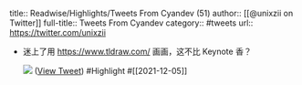 title:: Readwise/Highlights/Tweets From Cyandev (51)
author:: [[@unixzii on Twitter]]
full-title:: Tweets From Cyandev
category:: #tweets
url:: https://twitter.com/unixzii

- 迷上了用 https://www.tldraw.com/ 画画，这不比 Keynote 香？
  
  ![](https://pbs.twimg.com/media/FFf7HAoVUAQ0Gg_.jpg) ([View Tweet](https://twitter.com/unixzii/status/1465916310341120008)) #Highlight #[[2021-12-05]]